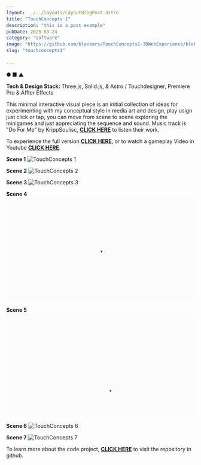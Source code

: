 ```yaml
---
layout: ../../layouts/LayoutBlogPost.astro
title: "TouchConcepts 1"
description: "this is a post example"
pubDate: 2025-03-24
category: "software"
image: "https://github.com/blackars/TouchConcepts1-3DWebExperience/blob/master/components%20preview/Touchconcepts.gif?raw=true"
slug: "touchconcepts1"

---
```

**●  ■  ▲** 

**Tech & Design Stack:** Three.js, Solid.js, & Astro / Touchdesigner, Premiere Pro & Affter Effects

This minimal interactive visual piece is an initial collection of ideas for experimenting with my conceptual style in media art and design, play usign just click or tap, you can move from scene to scene exploring the minigames and just appreciating the sequence and sound. Music track is "Do For Me" by KrippSoulisc, **[CLICK HERE](https://music.youtube.com/channel/UCb8NzwP7Y9BekoG-_Q5fp-w)** to listen their work. 

To experience the full version **[CLICK HERE](https://touchconcepts1.netlify.app/)**, or to watch a gameplay Video in Youtube **[CLICK HERE](https://touchconcepts1.netlify.app/)**. 


**Scene 1**
![TouchConcepts 1](https://github.com/blackars/TouchConcepts1-3DWebExperience/blob/master/components%20preview/gif_scene1.gif?raw=true)


**Scene 2**
![TouchConcepts 2](https://github.com/blackars/TouchConcepts1-3DWebExperience/blob/master/components%20preview/gif_scene2.gif?raw=true)


**Scene 3**
![TouchConcepts 3](https://github.com/blackars/TouchConcepts1-3DWebExperience/blob/master/components%20preview/gif_scene3.gif?raw=true)


**Scene 4** 
![TouchConcepts 4](https://github.com/blackars/TouchConcepts1-3DWebExperience/blob/master/components%20preview/gif_scene4.gif?raw=true)


**Scene 5**
![TouchConcepts 5](https://github.com/blackars/TouchConcepts1-3DWebExperience/blob/master/components%20preview/gif_scene5.gif?raw=true)


**Scene 6**
![TouchConcepts 6](https://github.com/blackars/TouchConcepts1-3DWebExperience/blob/master/components%20preview/gif_scene6.gif?raw=true)


**Scene 7**
![TouchConcepts 7](https://github.com/blackars/TouchConcepts1-3DWebExperience/blob/master/components%20preview/gif_scene7.gif?raw=true)

To learn more about the code project, **[CLICK HERE](https://github.com/blackars/TouchConcepts1-3DWebExperience)** to visit the repository in github. 